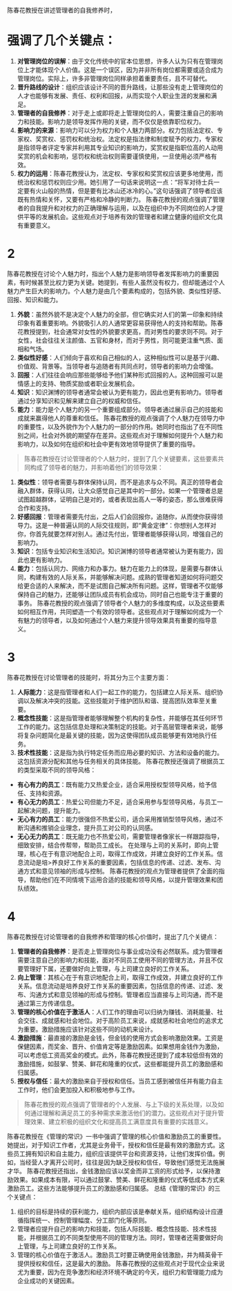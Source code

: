 陈春花教授在讲述管理者的自我修养时，
# 强调了几个关键点：
1. **对管理岗位的误解**：由于文化传统中的官本位思想，许多人认为只有在管理岗位上才能体现个人价值。这是一个误区，因为并非所有岗位都需要或适合成为管理岗位。实际上，许多非管理岗位同样承担着重要责任，且不可替代。
2. **晋升路线的设计**：组织应该设计不同的晋升路线，让那些没有走上管理岗位的人才也能够有发展、责任、权利和回报，从而实现个人职业生涯的发展和满足。
3. **管理者的自我修养**：对于走上或即将走上管理岗位的人，需要注重自己的影响力和技能。影响力是领导发挥作用的关键，而不仅仅是依靠职位权力。
4. **影响力的来源**：影响力可以分为权力和个人魅力两部分。权力包括法定权、专家权、奖赏权、惩罚权和统治权。法定权是指法律和制度赋予的权力，专家权是指领导者评定专家并利用其专业知识的影响力，奖赏权是指职位高的人动用奖赏的机会和影响，惩罚权和统治权则需要谨慎使用，一旦使用必须严格有效。
5. **权力的运用**：陈春花教授认为，法定权、专家权和奖赏权应该更多地使用，而统治权和惩罚权则应少用。她引用了一句话来说明这一点：“将军对待士兵一定要有火山般的热情，但是要有比冰山还冰冷的心。”这句话强调了领导者应该既有热情和关怀，又要有严格和冷静的判断力。
陈春花教授的观点强调了管理者的自我提升和对权力的正确理解与运用，以及在组织中为不同岗位的人才提供平等的发展机会。这些观点对于培养有效的管理者和建立健康的组织文化具有重要意义。

# 2
陈春花教授在讨论个人魅力时，指出个人魅力是影响领导者发挥影响力的重要因素，有时候甚至比权力更为关键。她提到，有些人虽然没有权力，但却能通过个人魅力产生巨大的影响力。个人魅力是由几个要素构成的，包括外貌、类似性好感、回报、知识和能力。
1. **外貌**：虽然外貌不是决定个人魅力的全部，但它确实对人们的第一印象和持续印象有着重要影响。外貌吸引人的人通常更容易获得他人的支持和帮助。陈春花教授提到，社会通常对女性的外貌要求更高，而对男性的要求则不同。对于女性，社会往往关注颜值、五官和身材，而对于男性，则可能更注重气质、面相和气场。
2. **类似性好感**：人们倾向于喜欢和自己相似的人，这种相似性可以是基于兴趣、价值观、背景等。当领导者与追随者有共同点时，领导者的影响力会增强。
3. **回报**：人们往往会响应那些能够给予他们某种形式回报的人。这种回报可以是情感上的支持、物质奖励或者职业发展机会。
4. **知识**：知识渊博的领导者通常会被认为更有能力，因此也更有影响力。领导者通过分享知识和见解来建立自己的权威和信任。
5. **能力**：能力是个人魅力的另一个重要组成部分。领导者通过展示自己的技能和成就来赢得他人的尊重和信任。
陈春花教授的观点强调了个人魅力在领导力中的重要性，以及外貌作为个人魅力的一部分的作用。她同时也指出了在不同性别之间，社会对外貌的期望存在差异。这些观点对于理解如何提升个人魅力和影响力，以及如何在组织和社会中更有效地领导提供了重要的指导。

>陈春花教授在讨论管理者的个人魅力时，提到了几个关键要素，这些要素共同构成了领导者的魅力，并影响着他们的领导效果：
1. **类似性**：领导者需要与群体保持认同，而不是追求与众不同。真正的领导者会融入群体，获得认同，让大众感觉自己是其中的一部分。如果一个管理者总是试图超越群体，证明自己是对的，或者表现出高人一等的姿态，那么很难获得合作和支持。
2. **好感回报**：管理者需要先付出，之后人们会回报你，追随你，从而使你获得领导力。这是一种普遍认同的人际交往规则，即“黄金定律”：你想别人怎样对你，你首先就要怎样对别人。通过先付出，管理者能够获得认同，增强自己的影响力。
3. **知识**：包括专业知识和生活知识。知识渊博的领导者通常被认为更有能力，因此也更有影响力。
4. **能力**：包括认同力、网络力和办事力。魅力在能力上的体现，是需要与群体认同，构建有效的人际关系，并能够解决问题。成熟的管理者知道如何将问题交给更合适的人来解决，而不是试图自己解决所有问题。这样，管理者不仅能够保持自己的魅力，还能够让团队成员有机会成功，同时自己也能专注于重要的事务。
陈春花教授的观点强调了领导者个人魅力的多维度构成，以及这些要素如何相互作用，共同塑造一个有效的领导者。这些观点对于理解如何成为一个有魅力的领导者，以及如何通过个人魅力来提升领导效果具有重要的指导意义。


# 3
陈春花教授在讨论管理者的技能时，将其分为三个主要方面：
1. **人际能力**：这是指管理者和人们一起工作的能力，包括建立人际关系、组织协调以及解决冲突的技能。这些技能对于维护团队和谐、提高团队效率至关重要。
2. **概念性技能**：这是指管理者能够理解整个机构的复杂性，并能够在其任何环节工作的能力。这包括信息处理和决策制定的技能。对于高层管理者来说，能够将复杂问题简化是最关键的技能，因为这使得团队成员能够更有效地执行任务。
3. **技术性技能**：这是指为执行特定任务而应用必要的知识、方法和设备的能力。这包括资源分配和其他与任务相关的具体技能。
陈春花教授还强调了根据员工的类型采取不同的领导风格：
- **有心有力的员工**：既有能力又热爱企业，适合采用授权型领导风格，给予信任、支持和资源。
- **有心无力的员工**：热爱公司但能力不足，适合采用参与型领导风格，与员工一起解决问题，提升能力。
- **无心有力的员工**：能力很强但不热爱公司，适合采用推销型领导风格，通过不断沟通和推销企业理念，提升员工对公司的认同感。
- **无心无力的员工**：既无能力也不热爱公司，需要管理者像家长一样跟踪指导，细致安排，结合传帮带，帮助员工成长。
在处理与上司的关系时，即向上管理，核心在于有意识地配合上司，取得工作成效，并建立良好的工作关系。信息流动是培>养良好工作关系的重要因素，包括信息的传递、过滤、发布、沟通方式和意见领袖的形成与控制。
陈春花教授的观点为管理者提供了全面的指导，帮助他们在不同情境下运用合适的技能和领导风格，以提升管理效果和团队绩效。


# 4
陈春花教授在讨论管理者的自我修养和管理的核心价值时，提出了几个关键点：
1. **管理者的自我修养**：是否走上管理岗位与事业成功没有必然联系。成为管理者需要注意自己的影响力和技能，面对不同员工使用不同的管理方法，并且不仅要管理好下属，还要做好向上管理，与上司建立良好的工作关系。
2. **向上管理**：其核心在于有意识地配合上司，取得工作成效，并建立良好的工作关系。信息流动是培养良好工作关系的重要因素，包括信息的传递、过滤、发布、沟通方式和意见领袖的形成与控制。管理者应当直接与上司沟通，而不是通过第三方传递信息。
3. **管理的核心价值在于激活人**：人们工作的理由可以归纳为赚钱、消耗能量、社会交往、成就感和社会地位。对于高阶员工来说，成就感和社会地位的追求尤为重要。激励措施应该针对这些不同的动机来设计。
4. **激励措施**：最直接的激励是金钱，但金钱的使用方式会影响激励效果。工资是保健因素，而奖金、晋升、价值肯定等是激励因素。如果想用金钱作为激励，可以考虑低工资高奖金的模式。此外，陈春花教授还提到了成本较低但有效的激励措施，如鼓掌、赞美、鲜花和隆重的仪式，这些都能提升员工的激励感和归属感。
5. **授权与信任**：最大的激励来自于授权和信任。当员工感到被信任并有能力自主工作时，他们会更加投入和积极地参与工作。
>陈春花教授的观点强调了管理者的个人发展、与上下级的关系处理，以及如何通过理解和满足员工的多种需求来激活他们的潜力。这些观点对于提升管理效果、建立积极的组织文化和提高员工满意度具有重要的实践意义。


陈春花教授在《管理的常识》一书中强调了管理的核心价值和激励员工的重要性。她提出，对于知识工作者，尤其是业务骨干，授权和信任是最有效的激励方式。这些员工拥有知识和自主能力，组织应该提供平台和资源支持，让他们发挥价值。例如，当经营人才离开公司时，往往是因为缺乏授权和信任，导致他们感觉无法施展才华。
陈春花教授还指出，金钱激励应该以奖金而非工资的形式给予，以保持激励效果。如果成本有限，可以通过鼓掌、赞美、鲜花和隆重的仪式等低成本方式来激励员工。这些方法能够提升员工的激励感和归属感。
总结《管理的常识》的三个关键点：
1. 组织的目标是持续的获利能力，组织内部应该是奉献关系，组织结构设计应遵循指挥统一、控制管理幅度、分工部门化等原则。
2. 管理者应提升自己的影响力和技能，包括人际技能、概念性技能、技术性技能，并根据员工的不同类型使用不同的管理方法。同时，管理者还需要做好向上管理，与上司建立良好的工作关系。
3. 管理的核心价值在于激活人。激励员工时要正确使用金钱激励，并为精英骨干提供授权和信任，这是最大的激励。
陈春花教授的这些观点对于现代企业来说尤为重要，因为在竞争激烈和经济环境不确定的今天，组织力和管理能力成为企业成功的关键因素。
